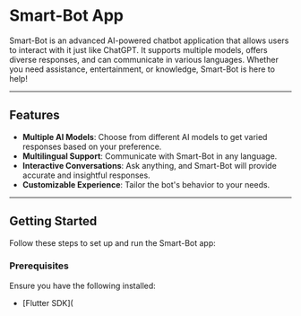 # Smart-Bot App

Smart-Bot is an advanced AI-powered chatbot application that allows users to interact with it just like ChatGPT. It supports multiple models, offers diverse responses, and can communicate in various languages. Whether you need assistance, entertainment, or knowledge, Smart-Bot is here to help!

---

## Features

- **Multiple AI Models**: Choose from different AI models to get varied responses based on your preference.
- **Multilingual Support**: Communicate with Smart-Bot in any language.
- **Interactive Conversations**: Ask anything, and Smart-Bot will provide accurate and insightful responses.
- **Customizable Experience**: Tailor the bot's behavior to your needs.

---

## Getting Started

Follow these steps to set up and run the Smart-Bot app:

### Prerequisites

Ensure you have the following installed:
- [Flutter SDK](
